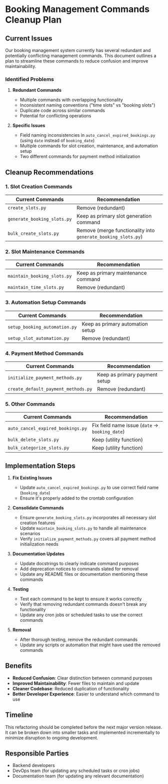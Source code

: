 # Booking Management Commands Cleanup Plan

## Current Issues

Our booking management system currently has several redundant and potentially conflicting management commands. This document outlines a plan to streamline these commands to reduce confusion and improve maintainability.

### Identified Problems

1. **Redundant Commands**
   - Multiple commands with overlapping functionality
   - Inconsistent naming conventions ("time slots" vs "booking slots")
   - Duplicate code across similar commands
   - Potential for conflicting operations

2. **Specific Issues**
   - Field naming inconsistencies in `auto_cancel_expired_bookings.py` (using `date` instead of `booking_date`)
   - Multiple commands for slot creation, maintenance, and automation setup
   - Two different commands for payment method initialization

## Cleanup Recommendations

### 1. Slot Creation Commands

| Current Commands | Recommendation |
|------------------|----------------|
| `create_slots.py` | Remove (redundant) |
| `generate_booking_slots.py` | Keep as primary slot generation command |
| `bulk_create_slots.py` | Remove (merge functionality into `generate_booking_slots.py`) |

### 2. Slot Maintenance Commands

| Current Commands | Recommendation |
|------------------|----------------|
| `maintain_booking_slots.py` | Keep as primary maintenance command |
| `maintain_time_slots.py` | Remove (redundant) |

### 3. Automation Setup Commands

| Current Commands | Recommendation |
|------------------|----------------|
| `setup_booking_automation.py` | Keep as primary automation setup |
| `setup_slot_automation.py` | Remove (redundant) |

### 4. Payment Method Commands

| Current Commands | Recommendation |
|------------------|----------------|
| `initialize_payment_methods.py` | Keep as primary payment setup |
| `create_default_payment_methods.py` | Remove (redundant) |

### 5. Other Commands

| Current Commands | Recommendation |
|------------------|----------------|
| `auto_cancel_expired_bookings.py` | Fix field name issue (`date` → `booking_date`) |
| `bulk_delete_slots.py` | Keep (utility function) |
| `bulk_categorize_slots.py` | Keep (utility function) |

## Implementation Steps

1. **Fix Existing Issues**
   - Update `auto_cancel_expired_bookings.py` to use correct field name (`booking_date`)
   - Ensure it's properly added to the crontab configuration

2. **Consolidate Commands**
   - Ensure `generate_booking_slots.py` incorporates all necessary slot creation features
   - Update `maintain_booking_slots.py` to handle all maintenance scenarios
   - Verify `initialize_payment_methods.py` covers all payment method initialization needs

3. **Documentation Updates**
   - Update docstrings to clearly indicate command purposes
   - Add deprecation notices to commands slated for removal
   - Update any README files or documentation mentioning these commands

4. **Testing**
   - Test each command to be kept to ensure it works correctly
   - Verify that removing redundant commands doesn't break any functionality
   - Update any cron jobs or scheduled tasks to use the correct commands

5. **Removal**
   - After thorough testing, remove the redundant commands
   - Update any scripts or automation that might have used the removed commands

## Benefits

- **Reduced Confusion**: Clear distinction between command purposes
- **Improved Maintainability**: Fewer files to maintain and update
- **Cleaner Codebase**: Reduced duplication of functionality
- **Better Developer Experience**: Easier to understand which command to use

## Timeline

This refactoring should be completed before the next major version release. It can be broken down into smaller tasks and implemented incrementally to minimize disruption to ongoing development.

## Responsible Parties

- Backend developers
- DevOps team (for updating any scheduled tasks or cron jobs)
- Documentation team (for updating any relevant documentation)
